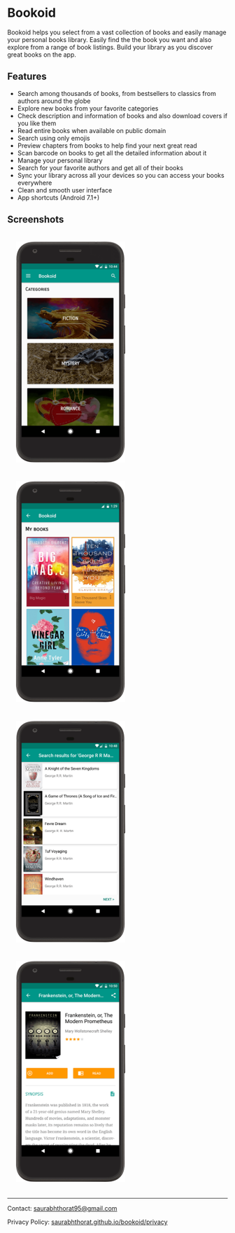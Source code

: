 # Bookoid

Bookoid helps you select from a vast collection of books and easily manage your personal books library. Easily find the the book you want and also explore from a range of book listings. Build your library as you discover great books on the app.

## Features

* Search among thousands of books, from bestsellers to classics from authors around the globe
* Explore new books from your favorite categories
* Check description and information of books and also download covers if you like them
* Read entire books when available on public domain
* Search using only emojis
* Preview chapters from books to help find your next great read
* Scan barcode on books to get all the detailed information about it
* Manage your personal library
* Search for your favorite authors and get all of their books
* Sync your library across all your devices so you can access your books everywhere
* Clean and smooth user interface
* App shortcuts (Android 7.1+)

## Screenshots

<img src="screenshots/categories_framed.png" width="250" style="margin: 20px" />
<img src="screenshots/library_framed.png" width="250" style="margin: 20px" />
<img src="screenshots/search_framed.png" width="250" style="margin: 20px" />
<img src="screenshots/details_framed.png" width="250" style="margin: 20px" />

----

Contact: [saurabhthorat95@gmail.com](mailto:saurabhthorat95@gmail.com)

Privacy Policy: [saurabhthorat.github.io/bookoid/privacy](https://saurabhthorat.github.io/bookoid/privacy)
